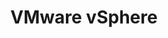 ---
title: "VMware vSphere"
linkTitle: "VMware vSphere"
weight: 15
description: >
  Preparing a VMware vSphere provider for EKS Anywhere
---